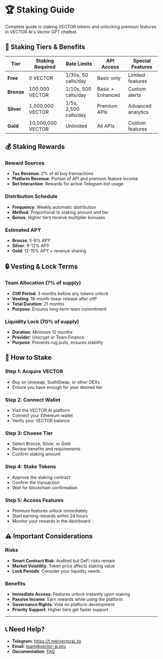 # 🏆 Staking Guide

Complete guide to staking VECTOR tokens and unlocking premium features in VECTOR AI's Vector GPT chatbot.

## 🎯 **Staking Tiers & Benefits**

| Tier | Staking Required | Rate Limits | API Access | Special Features |
|------|------------------|-------------|-------------|------------------|
| **Free** | 0 VECTOR | 1/30s, 50 calls/day | Basic only | Limited features |
| **Bronze** | 100,000 VECTOR | 1/10s, 500 calls/day | Basic + Enhanced | Custom alerts |
| **Silver** | 1,000,000 VECTOR | 1/5s, 2,500 calls/day | Premium APIs | Advanced analytics |
| **Gold** | 10,000,000 VECTOR | Unlimited | All APIs | Custom features |

## 💰 **Staking Rewards**

### Reward Sources
- **Tax Revenue**: 2% of all buy transactions
- **Platform Revenue**: Portion of API and premium feature income
- **Bot Interaction**: Rewards for active Telegram bot usage

### Distribution Schedule
- **Frequency**: Weekly automatic distribution
- **Method**: Proportional to staking amount and tier
- **Bonus**: Higher tiers receive multiplier bonuses

### Estimated APY
- **Bronze**: 5-8% APY
- **Silver**: 8-12% APY  
- **Gold**: 12-15% APY + revenue sharing

## 🔒 **Vesting & Lock Terms**

### Team Allocation (7% of supply)
- **Cliff Period**: 3 months before any tokens unlock
- **Vesting**: 18-month linear release after cliff
- **Total Duration**: 21 months
- **Purpose**: Ensures long-term team commitment

### Liquidity Lock (70% of supply)
- **Duration**: Minimum 12 months
- **Provider**: Unicrypt or Team.Finance
- **Purpose**: Prevents rug pulls, ensures stability

## 🚀 **How to Stake**

### Step 1: Acquire VECTOR
- Buy on Uniswap, SushiSwap, or other DEXs
- Ensure you have enough for your desired tier

### Step 2: Connect Wallet
- Visit the VECTOR AI platform
- Connect your Ethereum wallet
- Verify your VECTOR balance

### Step 3: Choose Tier
- Select Bronze, Silver, or Gold
- Review benefits and requirements
- Confirm staking amount

### Step 4: Stake Tokens
- Approve the staking contract
- Confirm the transaction
- Wait for blockchain confirmation

### Step 5: Access Features
- Premium features unlock immediately
- Start earning rewards within 24 hours
- Monitor your rewards in the dashboard

## ⚠️ **Important Considerations**

### Risks
- **Smart Contract Risk**: Audited but DeFi risks remain
- **Market Volatility**: Token price affects staking value
- **Lock Periods**: Consider your liquidity needs

### Benefits
- **Immediate Access**: Features unlock instantly upon staking
- **Passive Income**: Earn rewards while using the platform
- **Governance Rights**: Vote on platform development
- **Priority Support**: Higher tiers get faster support

---

## 📞 **Need Help?**

- **Telegram**: https://t.me/vectorai_tg
- **Email**: team@vector-ai.pro
- **Documentation**: [FAQ](../faq.md)
